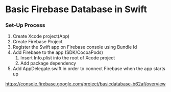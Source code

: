 #  Basic Firebase Database in Swift

### Set-Up Process
1. Create Xcode project(App)
2. Create Firebase Project
3. Register the Swift app on Firebase console using Bundle Id
4. Add Firebase to the app (SDK/CocoaPods)
    1. Insert Info.plist into the root of Xcode project
    2. Add package dependency
5. Add AppDelegate.swift in order to connect Firebase when the app starts up

<https://console.firebase.google.com/project/basicdatabase-b62af/overview>


